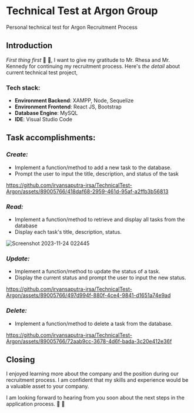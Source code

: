 # Technical Test at Argon Group
Personal technical test for Argon Recruitment Process

## Introduction
_First thing first_ :wave: :wave:, I want to give my gratitude to Mr. Rhesa and Mr. Kennedy for continuing my recruitment process. Here's _the detail_ about current technical test project,
### Tech stack:
-  **Environment Backend**: XAMPP, Node, Sequelize
-  **Environment Frontend**: React JS, Bootstrap
-  **Database Engine**: MySQL
-  **IDE**: Visual Studio Code



## Task accomplishments:

### _Create:_

* Implement a function/method to add a new task to the database.
* Prompt the user to input the title, description, and status of the task

https://github.com/irvansaputra-irsa/TechnicalTest-Argon/assets/89005766/418daf68-2959-461d-95af-a2ffb3b56813



### _Read:_
* Implement a function/method to retrieve and display all tasks from the database
* Display each task's title, description, status.

![Screenshot 2023-11-24 022445](https://github.com/irvansaputra-irsa/TechnicalTest-Argon/assets/89005766/5b5bd4e7-684a-4eec-aaa2-c166c143ba90)

### _Update:_
* Implement a function/method to update the status of a task.
* Display the current status and prompt the user to input the new status.


https://github.com/irvansaputra-irsa/TechnicalTest-Argon/assets/89005766/497d994f-880f-4ce4-9841-d1651a74e9ad


### _Delete:_

* Implement a function/method to delete a task from the database.


https://github.com/irvansaputra-irsa/TechnicalTest-Argon/assets/89005766/72aab9cc-3678-4d6f-bada-3c20e412e36f


## Closing
I enjoyed learning more about the company and the position during our recruitment process. I am confident that my skills and experience would be a valuable asset to your company.

I am looking forward to hearing from you soon about the next steps in the application process. :raised_hands: :raised_hands:


